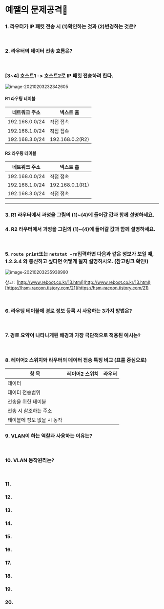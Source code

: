 # 예쨀의 문제공격🚀

### 1. 라우터가 IP 패킷 전송 시 (1)확인하는 것과 (2)변경하는 것은?

<br>


### 2. 라우터의 데이터 전송 흐름은?

<br>

### [3~4]  호스트1 -> 호스트2로 IP 패킷 전송하려 한다.

![image-20210203232342605](https://user-images.githubusercontent.com/69428620/106766048-d296ad00-667c-11eb-94aa-dc6cd0dfee99.png)

#### R1 라우팅 테이블

| 네트워크 주소  | 넥스트 홉       |
| -------------- | --------------- |
| 192.168.0.0/24 | 직접 접속       |
| 192.168.1.0/24 | 직접 접속       |
| 192.168.3.0/24 | 192.168.0.2(R2) |

#### R2 라우팅 테이블

| 네트워크 주소  | 넥스트 홉       |
| -------------- | --------------- |
| 192.168.0.0/24 | 직접 접속       |
| 192.168.1.0/24 | 192.168.0.1(R1) |
| 192.168.3.0/24 | 직접 접속       |

---

### 3. R1 라우터에서 과정을 그림의 (1)~(4)에 들어갈 값과 함께 설명하세요.

### 4. R2 라우터에서 과정을 그림의 (1)~(4)에 들어갈 값과 함께 설명하세요.

<br>

### 5.  `route print`또는 `netstat -rn`입력하면 다음과 같은 정보가 보일 때, 1.2.3.4 와 통신하고 싶다면 어떻게 될지 설명하시오. (참고링크 확인!)

![image-20210203235938960](https://user-images.githubusercontent.com/69428620/106766052-d4607080-667c-11eb-93b3-634de12c84bc.png)

참고 : [http://www.reboot.co.kr/13.html](http://www.reboot.co.kr/13.html)   [https://hsm-racoon.tistory.com/21](https://hsm-racoon.tistory.com/21)<br>

<br>

### 6.  라우팅 테이블에 경로 정보 등록 시 사용하는 3가지 방법은?

<br>

### 7. 경로 요약이 나타나게된 배경과 가장 극단적으로 적용된 예시는?

<br>

### 8. 레이어2 스위치와 라우터의 데이터 전송 특징 비교 (표를 중심으로)

| 항 목                      | 레이어2 스위치 | 라우터 |
| -------------------------- | -------------- | ------ |
| 데이터                     |                |        |
| 데이터 전송범위            |                |        |
| 전송을 위한 테이블         |                |        |
| 전송 시 참조하는 주소      |                |        |
| 테이블에 정보 없을 시 동작 |                |        |


### 9. VLAN이 하는 역할과 사용하는 이유는?

<br>

### 10.  VLAN 동작원리는?

<br>

### 11.

### 12.

### 13.

### 14.

### 15.

### 16. 

### 17.

### 18.

### 19.

### 20.
